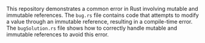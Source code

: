 This repository demonstrates a common error in Rust involving mutable and immutable references. The `bug.rs` file contains code that attempts to modify a value through an immutable reference, resulting in a compile-time error. The `bugSolution.rs` file shows how to correctly handle mutable and immutable references to avoid this error.